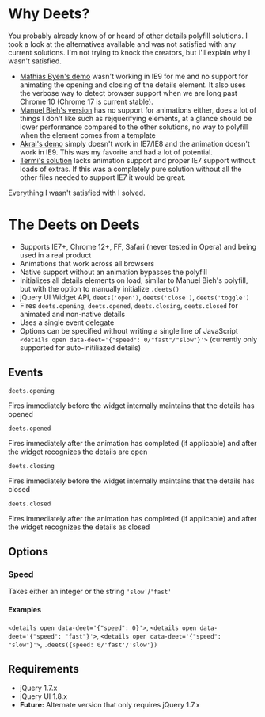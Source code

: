 # Why Deets?

You probably already know of or heard of other details polyfill solutions. 
I took a look at the alternatives available and was not satisfied with any current solutions. 
I'm not trying to knock the creators, but I'll explain why I wasn't satisfied.

* [Mathias Byen's demo](http://mathiasbynens.be/demo/html5-details-jquery) wasn't working in IE9 for me and
no support for animating the opening and closing of the details element. 
It also uses the verbose way to detect browser support when we are long past Chrome 10 (Chrome 17 is current stable).
* [Manuel Bieh's version](https://github.com/manuelbieh/Details-Polyfill) has no support for animations either, 
does a lot of things I don't like such as rejquerifying elements, at a glance should be lower performance compared to the other solutions, 
no way to polyfill when the element comes from a template
* [Akral's demo](http://akral.bitbucket.org/details-tag/) simply doesn't work in IE7/IE8 and the animation doesn't work in IE9. This was my favorite and had a lot of potential.
* [Termi's solution](https://github.com/termi/Element.details) lacks animation support and proper IE7 support without loads of extras. 
If this was a completely pure solution without all the other files needed to support IE7 it would be great.

Everything I wasn't satisfied with I solved.

# The Deets on Deets
* Supports IE7+, Chrome 12+, FF, Safari (never tested in Opera) and being used in a real product
* Animations that work across all browsers
* Native support without an animation bypasses the polyfill
* Initializes all details elements on load, similar to Manuel Bieh's polyfill, but with the option to manually initialize `.deets()`
* jQuery UI Widget API, `deets('open')`, `deets('close')`, `deets('toggle')`
* Fires `deets.opening`, `deets.opened`, `deets.closing`, `deets.closed` for animated and non-native details
* Uses a single event delegate
* Options can be specified without writing a single line of JavaScript `<details open data-deet='{"speed": 0/"fast"/"slow"}'>` 
(currently only supported for auto-initiliazed details)

## Events
	deets.opening
Fires immediately before the widget internally maintains that the details has opened

	deets.opened
Fires immediately after the animation has completed (if applicable) and after the widget recognizes the details are open 
	
	deets.closing
Fires immediately before the widget internally maintains that the details has closed

	deets.closed
Fires immediately after the animation has completed (if applicable) and after the widget recognizes the details as closed 

## Options
### Speed
Takes either an integer or the string `'slow'`/`'fast'`
#### Examples
`<details open data-deet='{"speed": 0}'>`, `<details open data-deet='{"speed": "fast"}'>`, `<details open data-deet='{"speed": "slow"}'>`, `.deets({speed: 0/'fast'/'slow'})`

## Requirements
* jQuery 1.7.x
* jQuery UI 1.8.x
* **Future:** Alternate version that only requires jQuery 1.7.x